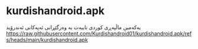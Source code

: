 # kurdishandroid.apk
یەکەمین ماڵپەڕی کوردی تایبەت بە وەرگێڕانی ئەپەکانی ئەندرۆید
https://raw.githubusercontent.com/Kurdishandroid01/kurdishandroid.apk/refs/heads/main/kurdishandroid.apk
